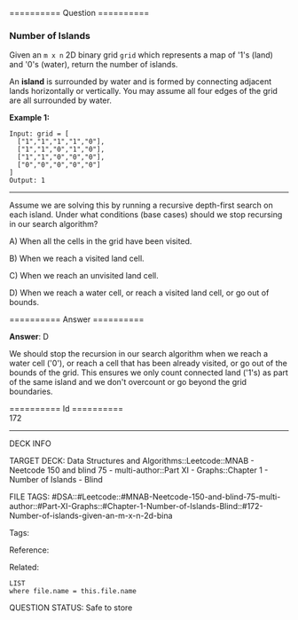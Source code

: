 ========== Question ==========  

### Number of Islands

Given an `m x n` 2D binary grid `grid` which represents a map of '1's (land) and '0's (water), return the number of islands.

An **island** is surrounded by water and is formed by connecting adjacent lands horizontally or vertically. You may assume all four edges of the grid are all surrounded by water.

**Example 1:**

```
Input: grid = [
  ["1","1","1","1","0"],
  ["1","1","0","1","0"],
  ["1","1","0","0","0"],
  ["0","0","0","0","0"]
]
Output: 1
```

---

Assume we are solving this by running a recursive depth-first search on each island. Under what conditions (base cases) should we stop recursing in our search algorithm?

A) When all the cells in the grid have been visited.

B) When we reach a visited land cell.

C) When we reach an unvisited land cell.

D) When we reach a water cell, or reach a visited land cell, or go out of bounds.  

========== Answer ==========  

**Answer**: D

We should stop the recursion in our search algorithm when we reach a water cell ('0'), or reach a cell that has been already visited, or go out of the bounds of the grid. This ensures we only count connected land ('1's) as part of the same island and we don't overcount or go beyond the grid boundaries.

========== Id ==========  
172

---

DECK INFO

TARGET DECK: Data Structures and Algorithms::Leetcode::MNAB - Neetcode 150 and blind 75 - multi-author::Part XI - Graphs::Chapter 1 - Number of Islands - Blind

FILE TAGS: #DSA::#Leetcode::#MNAB-Neetcode-150-and-blind-75-multi-author::#Part-XI-Graphs::#Chapter-1-Number-of-Islands-Blind::#172-Number-of-islands-given-an-m-x-n-2d-bina

Tags:

Reference:

Related:

```dataview
LIST
where file.name = this.file.name
```

QUESTION STATUS: Safe to store
